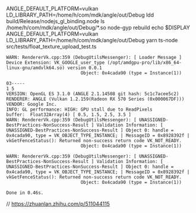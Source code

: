 ANGLE_DEFAULT_PLATFORM=vulkan LD_LIBRARY_PATH=/home/h/com/mdk/angle/out/Debug ldd build/Release/nodejs_gl_binding.node
ls /home/h/com/mdk/angle/out/Debug/*.so
node-gyp rebuild
echo $DISPLAY
ANGLE_DEFAULT_PLATFORM=vulkan LD_LIBRARY_PATH=/home/h/com/mdk/angle/out/Debug yarn ts-node src/tests/float_texture_upload_test.ts

```
WARN: RendererVk.cpp:359 (DebugUtilsMessenger): [ Loader Message ] Device Extension: VK_GOOGLE_user_type (/opt/amdgpu-pro/lib/x86_64-linux-gnu/amdvlk64.so) version 0.0.1
                            Object: 0x4cada90 (type = Instance(1))

03-----
1 5
VERSION: OpenGL ES 3.1.0 (ANGLE 2.1.14508 git hash: 5c1c7acee5c2)
RENDERER: ANGLE (Vulkan 1.2.159(Radeon RX 570 Series (0x000067DF)))
VENDOR: Google Inc.
INFO: GL performance: HIGH: GPU stall due to ReadPixels
buffer:  Float32Array(4) [ 0.5, 1.5, 2.5, 3.5 ]
WARN: RendererVk.cpp:359 (DebugUtilsMessenger): [ UNASSIGNED-BestPractices-NonSuccess-Result ] Validation Information: [ UNASSIGNED-BestPractices-NonSuccess-Result ] Object 0: handle = 0x4cada90, type = VK_OBJECT_TYPE_INSTANCE; | MessageID = 0x8928392f | vkGetFenceStatus(): Returned non-success return code VK_NOT_READY.
                            Object: 0x4cada90 (type = Instance(1))

WARN: RendererVk.cpp:359 (DebugUtilsMessenger): [ UNASSIGNED-BestPractices-NonSuccess-Result ] Validation Information: [ UNASSIGNED-BestPractices-NonSuccess-Result ] Object 0: handle = 0x4cada90, type = VK_OBJECT_TYPE_INSTANCE; | MessageID = 0x8928392f | vkGetFenceStatus(): Returned non-success return code VK_NOT_READY.
                            Object: 0x4cada90 (type = Instance(1))

Done in 0.46s.

```



// https://zhuanlan.zhihu.com/p/511044115